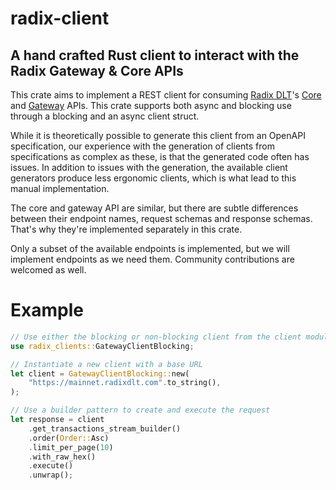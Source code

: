 # radix-client

## A hand crafted Rust client to interact with the Radix Gateway & Core APIs

This crate aims to implement a REST client for consuming [Radix DLT](https://www.radixdlt.com)'s [Core](https://radix-babylon-core-api.redoc.ly) and [Gateway](https://radix-babylon-gateway-api.redoc.ly) APIs. This crate supports both async and blocking use through a blocking and an async client struct.

While it is theoretically possible to generate this client from an OpenAPI specification, our experience with the generation of clients from specifications as complex as these, is that the generated code often has issues. In addition to issues with the generation, the available client generators produce less ergonomic clients, which is what lead to this manual implementation.

The core and gateway API are similar, but there are subtle differences between their endpoint names, request schemas and response schemas. That's why they're implemented separately in this crate.

Only a subset of the available endpoints is implemented, but we will implement endpoints as we need them. Community contributions are welcomed as well.

# Example

```Rust
// Use either the blocking or non-blocking client from the client module
use radix_clients::GatewayClientBlocking;

// Instantiate a new client with a base URL
let client = GatewayClientBlocking::new(
    "https://mainnet.radixdlt.com".to_string(),
);

// Use a builder pattern to create and execute the request
let response = client
    .get_transactions_stream_builder()
    .order(Order::Asc)
    .limit_per_page(10)
    .with_raw_hex()
    .execute()
    .unwrap();
```
